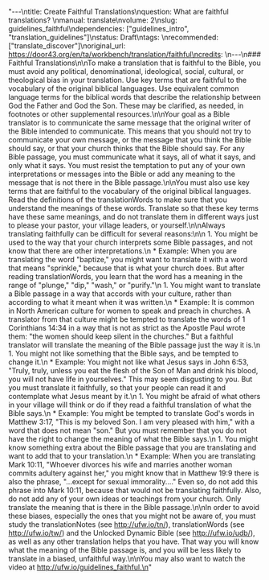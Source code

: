 "---\ntitle: Create Faithful Translations\nquestion: What are faithful translations? \nmanual: translate\nvolume: 2\nslug: guidelines_faithful\ndependencies:  [\"guidelines_intro\", \"translation_guidelines\"]\nstatus: Draft\ntags: \nrecommended: [\"translate_discover\"]\noriginal_url: https://door43.org/en/ta/workbench/translation/faithful\ncredits: \n---\n### Faithful Translations\n\nTo make a translation that is faithful to the Bible, you must avoid any political, denominational, ideological, social, cultural, or theological bias in your translation. Use key terms that are faithful to the vocabulary of the original biblical languages. Use equivalent common language terms for the biblical words that describe the relationship between God the Father and God the Son. These may be clarified, as needed, in footnotes or other supplemental resources.\n\nYour goal as a Bible translator is to communicate the same message that the original writer of the Bible intended to communicate. This means that you should not try to communicate your own message, or the message that you think the Bible should say, or that your church thinks that the Bible should say. For any Bible passage, you must communicate what it says, all of what it says, and only what it says. You must resist the temptation to put any of your own interpretations or messages into the Bible or add any meaning to the message that is not there in the Bible passage.\n\nYou must also use key terms that are faithful to the vocabulary of the original biblical languages. Read the definitions of the translationWords to make sure that you understand the meanings of these words. Translate so that these key terms have these same meanings, and do not translate them in different ways just to please your pastor, your village leaders, or yourself.\n\nAlways translating faithfully can be difficult for several reasons:\n\n  1. You might be used to the way that your church interprets some Bible passages, and not know that there are other interpretations.\n    * Example: When you are translating the word \"baptize,\" you might want to translate it with a word that means \"sprinkle,\" because that is what your church does. But after reading translationWords, you learn that the word has a meaning in the range of \"plunge,\" \"dip,\" \"wash,\" or \"purify.\"\n  1. You might want to translate a Bible passage in a way that accords with your culture, rather than according to what it meant when it was written.\n    * Example: It is common in North American culture for women to speak and preach in churches. A translator from that culture might be tempted to translate the words of 1 Corinthians 14:34 in a way that is not as strict as the Apostle Paul wrote them: \"the women should keep silent in the churches.\" But a faithful translator will translate the meaning of the Bible passage just the way it is.\n  1. You might not like something that the Bible says, and be tempted to change it.\n    * Example: You might not like what Jesus says in John 6:53, \"Truly, truly, unless you eat the flesh of the Son of Man and drink his blood, you will not have life in yourselves.\" This may seem disgusting to you. But you must translate it faithfully, so that your people can read it and contemplate what Jesus meant by it.\n  1. You might be afraid of what others in your village will think or do if they read a faithful translation of what the Bible says.\n    * Example: You might be tempted to translate God's words in Matthew 3:17, \"This is my beloved Son. I am very pleased with him,\" with a word that does not mean \"son.\" But you must remember that you do not have the right to change the meaning of what the Bible says.\n  1. You might know something extra about the Bible passage that you are translating and want to add that to your translation.\n    * Example: When you are translating Mark 10:11, \"Whoever divorces his wife and marries another woman commits adultery against her,\" you might know that in Matthew 19:9 there is also the phrase, \"...except for sexual immorality....\" Even so, do not add this phrase into Mark 10:11, because that would not be translating faithfully. Also, do not add any of your own ideas or teachings from your church. Only translate the meaning that is there in the Bible passage.\n\nIn order to avoid these biases, especially the ones that you might not be aware of, you must study the translationNotes (see http://ufw.io/tn/), translationWords (see http://ufw.io/tw/) and the Unlocked Dynamic Bible (see http://ufw.io/udb/), as well as any other translation helps that you have. That way you will know what the meaning of the Bible passage is, and you will be less likely to translate in a biased, unfaithful way.\n\nYou may also want to watch the video at http://ufw.io/guidelines_faithful.\n"
